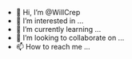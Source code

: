 - 👋 Hi, I’m @WillCrep
- 👀 I’m interested in ...
- 🌱 I’m currently learning ...
- 💞️ I’m looking to collaborate on ...
- 📫 How to reach me ...

<!---
WillCrep/WillCrep is a ✨ special ✨ repository because its `README.md` (this file) appears on your GitHub profile.
You can click the Preview link to take a look at your changes.
--->
